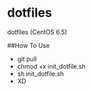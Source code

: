 dotfiles
========

dotfiles (CentOS 6.5)

##How To Use

- git pull
- chmod +x init_dotfile.sh
- sh init_dotfile.sh
- XD
